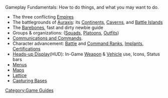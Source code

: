Gameplay Fundamentals: How to do things, and what you may want to do.

- The three conflicting [Empires](Empires.md "wikilink")
- The battlegrounds of [Auraxis](Auraxis.md "wikilink"): its
  [Continents](Continent.md "wikilink"), [Caverns](Caverns.md "wikilink"),
  and [Battle Islands](Battle_Islands.md "wikilink")
- The [Barebones](Barebones.md "wikilink"), fast and dirty newbie guide
- Groups & organizations: ([Squads](Squad.md "wikilink"),
  [Platoons](Platoon.md "wikilink"), [Outfits](Outfit.md "wikilink"))
- [Communications and Commands](In.$1.md "wikilink").
- Character advancement: [Battle](Battle_Rank.md "wikilink") and [Command
  Ranks](Command_Rank.md "wikilink"), [Implants](Implants.md "wikilink"),
  [Certifications](Certifications.md "wikilink")
- [Heads-up Display](Heads.$1.md "wikilink")(HUD): In-Game
  [Weapon](Weapon.md "wikilink") & [Vehicle](Vehicle.md "wikilink") use,
  Icons, Status bars
- [Menus](Menu.md "wikilink")
- [Maps](Map.md "wikilink")
- [Lattice](Lattice.md "wikilink")
- [Capturing Bases](Capturing_Bases.md "wikilink")

[Category:Game Guides](Category:Game_Guides.md "wikilink")
